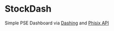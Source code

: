 StockDash
=========

Simple PSE Dashboard via [Dashing] and [Phisix API]

[Dashing]: "http://shopify.github.io/dashing/"
[Phisix API]: "http://phisix-api.appspot.com/"
